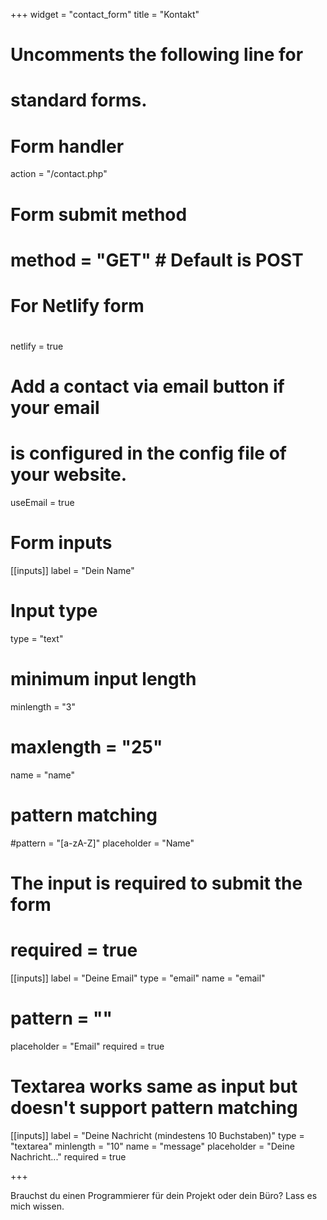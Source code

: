 +++
widget = "contact_form"
title = "Kontakt" 

# Uncomments the following line for
# standard forms.
#
# Form handler
action = "/contact.php"
# Form submit method
# method = "GET" # Default is POST

# For Netlify form
#
netlify = true

# Add a contact via email button if your email
# is configured in the config file of your website.
useEmail = true

# Form inputs
[[inputs]]
label = "Dein Name"
# Input type
type = "text"
# minimum input length
minlength = "3"
# maxlength = "25"
name = "name"
# pattern matching
#pattern = "[a-zA-Z]"
placeholder = "Name"
# The input is required to submit the form
# required = true

[[inputs]]
label = "Deine Email"
type = "email"
name = "email"
# pattern = ""
placeholder = "Email"
required = true

# Textarea works same as input but doesn't support pattern matching
[[inputs]]
label = "Deine Nachricht (mindestens 10 Buchstaben)"
type = "textarea"
minlength = "10"
name = "message"
placeholder = "Deine Nachricht..."
required = true

+++

Brauchst du einen Programmierer für dein Projekt oder dein Büro? Lass es mich wissen.
